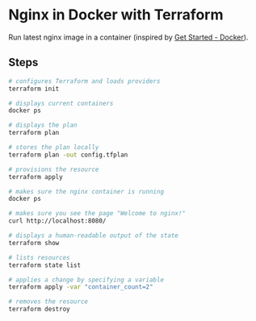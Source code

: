 # Nginx in Docker with Terraform

Run latest nginx image in a container (inspired by [Get Started - Docker](https://developer.hashicorp.com/terraform/tutorials/docker-get-started)).

## Steps

```bash
# configures Terraform and loads providers
terraform init

# displays current containers
docker ps

# displays the plan
terraform plan

# stores the plan locally
terraform plan -out config.tfplan

# provisions the resource
terraform apply

# makes sure the nginx container is running
docker ps

# makes sure you see the page "Welcome to nginx!"
curl http://localhost:8080/

# displays a human-readable output of the state
terraform show

# lists resources
terraform state list

# applies a change by specifying a variable
terraform apply -var "container_count=2"

# removes the resource
terraform destroy
```
